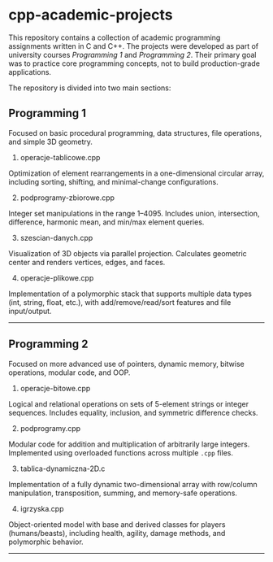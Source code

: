 # cpp-academic-projects

This repository contains a collection of academic programming assignments written in C and C++. The projects were developed as part of university courses *Programming 1* and *Programming 2*. Their primary goal was to practice core programming concepts, not to build production-grade applications.

The repository is divided into two main sections:

## Programming 1
Focused on basic procedural programming, data structures, file operations, and simple 3D geometry.

1. operacje-tablicowe.cpp
   
Optimization of element rearrangements in a one-dimensional circular array, including sorting, shifting, and minimal-change configurations.

2. podprogramy-zbiorowe.cpp
   
Integer set manipulations in the range 1–4095. Includes union, intersection, difference, harmonic mean, and min/max element queries.

3. szescian-danych.cpp
   
Visualization of 3D objects via parallel projection. Calculates geometric center and renders vertices, edges, and faces.

4. operacje-plikowe.cpp
   
Implementation of a polymorphic stack that supports multiple data types (int, string, float, etc.), with add/remove/read/sort features and file input/output.

---

## Programming 2
Focused on more advanced use of pointers, dynamic memory, bitwise operations, modular code, and OOP.

1. operacje-bitowe.cpp
   
Logical and relational operations on sets of 5-element strings or integer sequences. Includes equality, inclusion, and symmetric difference checks.

2. podprogramy.cpp
   
Modular code for addition and multiplication of arbitrarily large integers. Implemented using overloaded functions across multiple `.cpp` files.

3. tablica-dynamiczna-2D.c
   
Implementation of a fully dynamic two-dimensional array with row/column manipulation, transposition, summing, and memory-safe operations.

4. igrzyska.cpp
   
Object-oriented model with base and derived classes for players (humans/beasts), including health, agility, damage methods, and polymorphic behavior.

---
